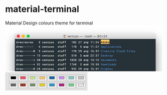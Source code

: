 # material-terminal
Material Design colours theme for terminal
![Terminal screen](https://github.com/Xeniuss/material-terminal/blob/master/screenshot.png "Terminal screen")
![Colors screen](https://github.com/Xeniuss/material-terminal/blob/master/colors.png "Colors screen")

